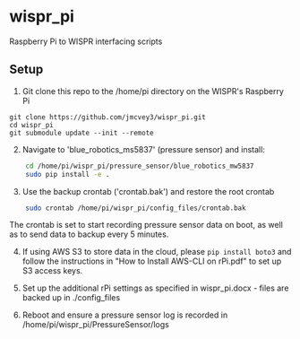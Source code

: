 # wispr_pi
Raspberry Pi to WISPR interfacing scripts

## Setup
1. Git clone this repo to the /home/pi directory on the WISPR's Raspberry Pi
```
git clone https://github.com/jmcvey3/wispr_pi.git
cd wispr_pi
git submodule update --init --remote
```
2. Navigate to 'blue_robotics_ms5837' (pressure sensor) and install:
```bash
    cd /home/pi/wispr_pi/pressure_sensor/blue_robotics_mw5837
    sudo pip install -e .
```

3. Use the backup crontab ('crontab.bak') and restore the root crontab 
```bash
    sudo crontab /home/pi/wispr_pi/config_files/crontab.bak
```
   The crontab is set to start recording pressure sensor data on boot, as well as to send data to backup
   every 5 minutes.
 
4. If using AWS S3 to store data in the cloud, please `pip install boto3` and follow the instructions in "How to Install AWS-CLI on rPi.pdf" to set up S3 access keys.

5. Set up the additional rPi settings as specified in wispr_pi.docx - files are backed up in ./config_files

6. Reboot and ensure a pressure sensor log is recorded in /home/pi/wispr_pi/PressureSensor/logs
